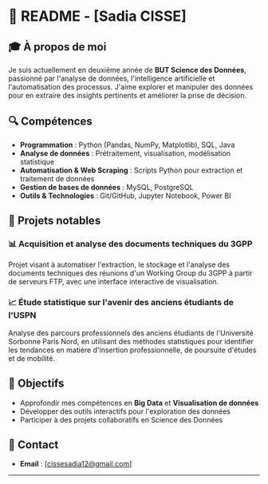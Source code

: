 
# 📌 README - [Sadia CISSE]

## 🎓 À propos de moi
Je suis actuellement en deuxième année de **BUT Science des Données**, passionné par l'analyse de données, l'intelligence artificielle et l'automatisation des processus. J'aime explorer et manipuler des données pour en extraire des insights pertinents et améliorer la prise de décision.

## 🔍 Compétences
- **Programmation** : Python (Pandas, NumPy, Matplotlib), SQL, Java  
- **Analyse de données** : Prétraitement, visualisation, modélisation statistique  
- **Automatisation & Web Scraping** : Scripts Python pour extraction et traitement de données  
- **Gestion de bases de données** : MySQL, PostgreSQL  
- **Outils & Technologies** : Git/GitHub, Jupyter Notebook, Power BI  

## 📌 Projets notables
### 📊 **Acquisition et analyse des documents techniques du 3GPP**  
Projet visant à automatiser l'extraction, le stockage et l'analyse des documents techniques des réunions d'un Working Group du 3GPP à partir de serveurs FTP, avec une interface interactive de visualisation.

### 📈 **Étude statistique sur l'avenir des anciens étudiants de l'USPN**  
Analyse des parcours professionnels des anciens étudiants de l'Université Sorbonne Paris Nord, en utilisant des méthodes statistiques pour identifier les tendances en matière d'insertion professionnelle, de poursuite d'études et de mobilité.

## 🚀 Objectifs
- Approfondir mes compétences en **Big Data** et **Visualisation de données**  
- Développer des outils interactifs pour l'exploration des données  
- Participer à des projets collaboratifs en Science des Données  

## 📧 Contact
- **Email** : [cissesadia12@gmail.com]  

---


<!--
**Sadia-SD/Sadia-SD** is a ✨ _special_ ✨ repository because its `README.md` (this file) appears on your GitHub profile.

Here are some ideas to get you started:

- 🔭 I’m currently working on ...
- 🌱 I’m currently learning ...
- 👯 I’m looking to collaborate on ...
- 🤔 I’m looking for help with ...
- 💬 Ask me about ...
- 📫 How to reach me: ...
- 😄 Pronouns: ...
- ⚡ Fun fact: ...
-->
